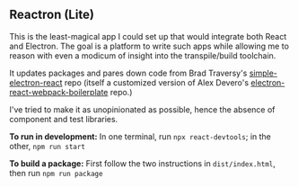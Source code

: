 ## Reactron (Lite)

This is the least-magical app I could set up that would integrate both React and Electron. The goal is a platform to write such apps while allowing me to reason with even a modicum of insight into the transpile/build toolchain.

It updates packages and pares down code from Brad Traversy's [simple-electron-react](https://github.com/bradtraversy/electron-course-files/tree/master/buglogger-react-ui) repo (itself a customized version of Alex Devero's [electron-react-webpack-boilerplate](https://github.com/alexdevero/electron-react-webpack-boilerplate) repo.)

I've tried to make it as unopinionated as possible, hence the absence of component and test libraries.

**To run in development:** In one terminal, run `npx react-devtools`; in the other, `npm run start`

**To build a package:** First follow the two instructions in `dist/index.html`, then run `npm run package`